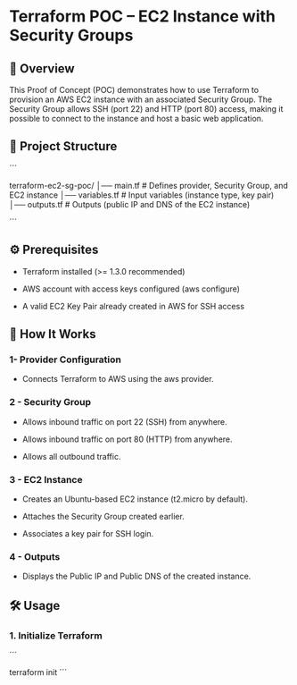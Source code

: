 # Terraform POC – EC2 Instance with Security Groups

## 📌 Overview

This Proof of Concept (POC) demonstrates how to use Terraform to provision an AWS EC2 instance with an associated Security Group.
The Security Group allows SSH (port 22) and HTTP (port 80) access, making it possible to connect to the instance and host a basic web application.


## 📂 Project Structure

´´´

terraform-ec2-sg-poc/
│── main.tf        # Defines provider, Security Group, and EC2 instance
│── variables.tf   # Input variables (instance type, key pair)
│── outputs.tf     # Outputs (public IP and DNS of the EC2 instance)

´´´

## ⚙️ Prerequisites

- Terraform installed (>= 1.3.0 recommended)

- AWS account with access keys configured (aws configure)

- A valid EC2 Key Pair already created in AWS for SSH access

##   🚀 How It Works

### 1- Provider Configuration

- Connects Terraform to AWS using the aws provider.

### 2 - Security Group

- Allows inbound traffic on port 22 (SSH) from anywhere.

- Allows inbound traffic on port 80 (HTTP) from anywhere.

- Allows all outbound traffic.

### 3 - EC2 Instance

- Creates an Ubuntu-based EC2 instance (t2.micro by default).

- Attaches the Security Group created earlier.

- Associates a key pair for SSH login.

### 4 - Outputs

- Displays the Public IP and Public DNS of the created instance.

## 🛠 Usage

### 1. Initialize Terraform

´´´

terraform init
´´´
